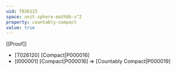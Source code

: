 ```yaml
---
uid: T026123
space: unit-sphere-mathbb-s^2
property: countably-compact
value: true
---
```

[[Proof]]

* [T026120] [Compact|P000016]
* [I000001] [Compact|P000016] => [Countably Compact|P000019]

